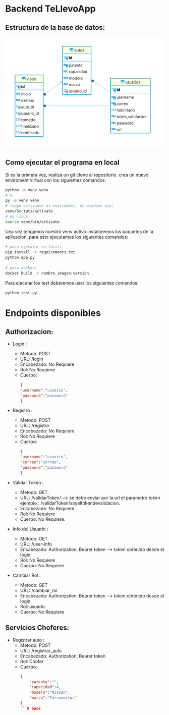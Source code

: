 # Backend TeLlevoApp

## Estructura de la base de datos: 
![Alt text](docs/image.png)

## Como ejecutar el programa en local
Si es la primera vez, realiza un git clone al repositorio.
crea un nuevo enviroment virtual con los siguientes comandos:

``` bash
python -m venv venv 
# o 
py -m venv venv
# luego activamos el enviroment, en windows usa:
venv/Scripts/activate
# en linux
source venv/bin/activate
```

Una vez tengamos nuestro venv activo instalaremos los paquetes de la aplicacion, para esto ejecutamos los siguientes comandos:

``` bash
# para ejecutar en local:
pip install -r requirements.txt
python app.py

# para docker:
docker build -t nombre_imagen:version .
```

Para ejecutar los test deberemos usar los siguientes comandos:

``` bash
python test.py
```

# Endpoints disponibles

## Authorizacion:

- Login :
    - Metodo: POST
    - URL: /login
    - Encabezado: No Requiere 
    - Rol: No Requiere
    - Cuerpo: 
        ``` json 
        {
        "username":"usuario",
        "password":"password"
        }
        ```  
- Registro :
    - Metodo: POST
    - URL: /registro
    - Encabezado: No Requiere 
    - Rol: No Requiere
    - Cuerpo: 
        ``` json 
        {
        "username":"usuario",
        "correo":"correo",
        "password":"password"
        } 
        ```
    
- Validar Token :
    - Metodo: GET.
    - URL: /validarToken/<token> --> se debe enviar por la url el parametro token ejemplo : /validarToken/soyeltokendevalidacion.
    - Encabezado: No Requiere .
    - Rol: No Requiere
    - Cuerpo: No Requiere.
    
- Info del Usuario :
    - Metodo: GET
    - URL: /user-info
    - Encabezado: Authorization: Bearer token --> token obtenido desde el login
    - Rol: No Requiere
    - Cuerpo: No Requiere

- Cambiar Rol :
    - Metodo: GET
    - URL: /cambiar_rol
    - Encabezado: Authorization: Bearer token --> token obtenido desde el login
    - Rol: usuario
    - Cuerpo: No Requiere
## Servicios Choferes:

- Registrar auto :
    - Metodo: POST
    - URL: /registrar_auto
    - Encabezado: Authorization: Bearer token 
    - Rol: Chofer
    - Cuerpo: 
        ``` json 
        {
            "patente":"",
            "capacidad":4,
            "modelo":"Nissan",
            "marca":"Terraneitor"
        }
        ```#   b a c k 
 
 